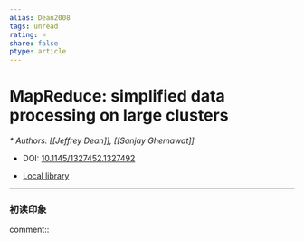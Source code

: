 ```yaml
---
alias: Dean2008
tags: unread
rating: ⭐
share: false
ptype: article
---
```


# MapReduce: simplified data processing on large clusters
<cite>* Authors: [[Jeffrey Dean]], [[Sanjay Ghemawat]]</cite>

* DOI: [10.1145/1327452.1327492](https://doi.org/10.1145/1327452.1327492)

* [Local library](zotero://select/items/1_AHNH3ZDP)

***

### 初读印象

comment:: 


